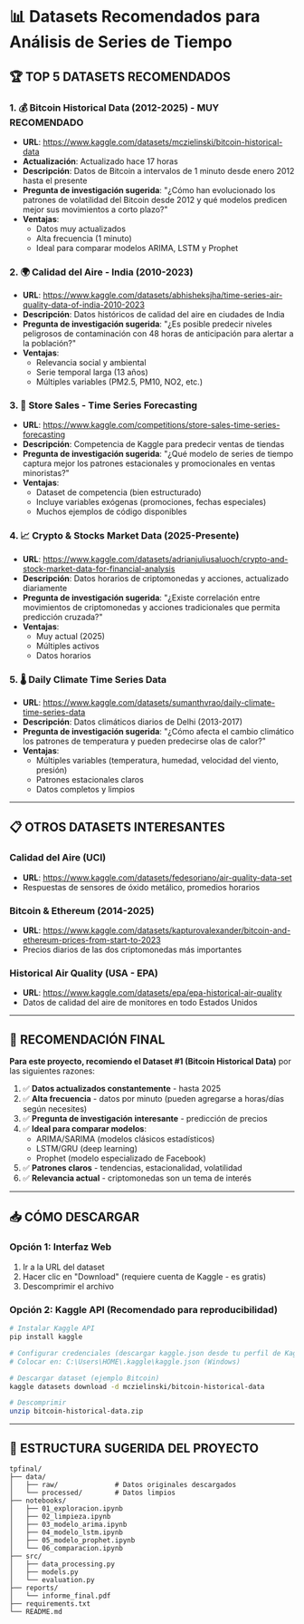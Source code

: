 # 📊 Datasets Recomendados para Análisis de Series de Tiempo

## 🏆 TOP 5 DATASETS RECOMENDADOS

### 1. 💰 Bitcoin Historical Data (2012-2025) - **MUY RECOMENDADO**
- **URL**: https://www.kaggle.com/datasets/mczielinski/bitcoin-historical-data
- **Actualización**: Actualizado hace 17 horas
- **Descripción**: Datos de Bitcoin a intervalos de 1 minuto desde enero 2012 hasta el presente
- **Pregunta de investigación sugerida**: "¿Cómo han evolucionado los patrones de volatilidad del Bitcoin desde 2012 y qué modelos predicen mejor sus movimientos a corto plazo?"
- **Ventajas**:
  - Datos muy actualizados
  - Alta frecuencia (1 minuto)
  - Ideal para comparar modelos ARIMA, LSTM y Prophet

### 2. 🌍 Calidad del Aire - India (2010-2023)
- **URL**: https://www.kaggle.com/datasets/abhisheksjha/time-series-air-quality-data-of-india-2010-2023
- **Descripción**: Datos históricos de calidad del aire en ciudades de India
- **Pregunta de investigación sugerida**: "¿Es posible predecir niveles peligrosos de contaminación con 48 horas de anticipación para alertar a la población?"
- **Ventajas**:
  - Relevancia social y ambiental
  - Serie temporal larga (13 años)
  - Múltiples variables (PM2.5, PM10, NO2, etc.)

### 3. 🛒 Store Sales - Time Series Forecasting
- **URL**: https://www.kaggle.com/competitions/store-sales-time-series-forecasting
- **Descripción**: Competencia de Kaggle para predecir ventas de tiendas
- **Pregunta de investigación sugerida**: "¿Qué modelo de series de tiempo captura mejor los patrones estacionales y promocionales en ventas minoristas?"
- **Ventajas**:
  - Dataset de competencia (bien estructurado)
  - Incluye variables exógenas (promociones, fechas especiales)
  - Muchos ejemplos de código disponibles

### 4. 📈 Crypto & Stocks Market Data (2025-Presente)
- **URL**: https://www.kaggle.com/datasets/adrianjuliusaluoch/crypto-and-stock-market-data-for-financial-analysis
- **Descripción**: Datos horarios de criptomonedas y acciones, actualizado diariamente
- **Pregunta de investigación sugerida**: "¿Existe correlación entre movimientos de criptomonedas y acciones tradicionales que permita predicción cruzada?"
- **Ventajas**:
  - Muy actual (2025)
  - Múltiples activos
  - Datos horarios

### 5. 🌡️ Daily Climate Time Series Data
- **URL**: https://www.kaggle.com/datasets/sumanthvrao/daily-climate-time-series-data
- **Descripción**: Datos climáticos diarios de Delhi (2013-2017)
- **Pregunta de investigación sugerida**: "¿Cómo afecta el cambio climático los patrones de temperatura y pueden predecirse olas de calor?"
- **Ventajas**:
  - Múltiples variables (temperatura, humedad, velocidad del viento, presión)
  - Patrones estacionales claros
  - Datos completos y limpios

---

## 📋 OTROS DATASETS INTERESANTES

### Calidad del Aire (UCI)
- **URL**: https://www.kaggle.com/datasets/fedesoriano/air-quality-data-set
- Respuestas de sensores de óxido metálico, promedios horarios

### Bitcoin & Ethereum (2014-2025)
- **URL**: https://www.kaggle.com/datasets/kapturovalexander/bitcoin-and-ethereum-prices-from-start-to-2023
- Precios diarios de las dos criptomonedas más importantes

### Historical Air Quality (USA - EPA)
- **URL**: https://www.kaggle.com/datasets/epa/epa-historical-air-quality
- Datos de calidad del aire de monitores en todo Estados Unidos

---

## 🎯 RECOMENDACIÓN FINAL

**Para este proyecto, recomiendo el Dataset #1 (Bitcoin Historical Data)** por las siguientes razones:

1. ✅ **Datos actualizados constantemente** - hasta 2025
2. ✅ **Alta frecuencia** - datos por minuto (pueden agregarse a horas/días según necesites)
3. ✅ **Pregunta de investigación interesante** - predicción de precios
4. ✅ **Ideal para comparar modelos**:
   - ARIMA/SARIMA (modelos clásicos estadísticos)
   - LSTM/GRU (deep learning)
   - Prophet (modelo especializado de Facebook)
5. ✅ **Patrones claros** - tendencias, estacionalidad, volatilidad
6. ✅ **Relevancia actual** - criptomonedas son un tema de interés

---

## 📥 CÓMO DESCARGAR

### Opción 1: Interfaz Web
1. Ir a la URL del dataset
2. Hacer clic en "Download" (requiere cuenta de Kaggle - es gratis)
3. Descomprimir el archivo

### Opción 2: Kaggle API (Recomendado para reproducibilidad)
```bash
# Instalar Kaggle API
pip install kaggle

# Configurar credenciales (descargar kaggle.json desde tu perfil de Kaggle)
# Colocar en: C:\Users\HOME\.kaggle\kaggle.json (Windows)

# Descargar dataset (ejemplo Bitcoin)
kaggle datasets download -d mczielinski/bitcoin-historical-data

# Descomprimir
unzip bitcoin-historical-data.zip
```

---

## 📝 ESTRUCTURA SUGERIDA DEL PROYECTO

```
tpfinal/
├── data/
│   ├── raw/              # Datos originales descargados
│   └── processed/        # Datos limpios
├── notebooks/
│   ├── 01_exploracion.ipynb
│   ├── 02_limpieza.ipynb
│   ├── 03_modelo_arima.ipynb
│   ├── 04_modelo_lstm.ipynb
│   ├── 05_modelo_prophet.ipynb
│   └── 06_comparacion.ipynb
├── src/
│   ├── data_processing.py
│   ├── models.py
│   └── evaluation.py
├── reports/
│   └── informe_final.pdf
├── requirements.txt
└── README.md
```
